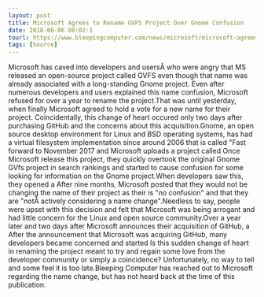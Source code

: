 ```yaml
---
layout: post
title: Microsoft Agrees to Rename GVFS Project Over Gnome Confusion
date: 2018-06-06 00:02:1
tourl: https://www.bleepingcomputer.com/news/microsoft/microsoft-agrees-to-rename-gvfs-project-over-gnome-confusion/
tags: [Source]
---
```

Microsoft has caved into developers and usersÂ who were angry that MS released an open-source project called GVFS even though that name was already associated with a long-standing Gnome project. Even after numerous developers and users explained this name confusion, Microsoft refused for over a year to rename the project.That was until yesterday, when finally Microsoft agreed to hold a vote for a new name for their project. Coincidentally, this change of heart occured only two days after purchasing GitHub and the concerns about this acquisition.Gnome, an open source desktop environment for Linux and BSD operating systems, has had a virtual filesystem implementation since around 2006 that is called "Fast forward to November 2017 and Microsoft uploads a project called Once Microsoft release this project, they quickly overtook the original Gnome GVfs project in search rankings and started to cause confusion for some looking for information on the Gnome project.When developers saw this, they opened a After nine months, Microsoft posted that they would not be changing the name of their project as their is "no confusion" and that they are "notÂ actively considering a name change".Needless to say, people were upset with this decision and felt that Microsoft was being arrogant and had little concern for the Linux and open source community.Over a year later and two days after Microsoft announces their acquisition of GitHub, a After the announcement that Microsoft was acquiring GitHub, many developers became concerned and started Is this sudden change of heart in renaming the project meant to try and regain some love from the developer community or simply a coincidence? Unfortunately, no way to tell and some feel it is too late.Bleeping Computer has reached out to Microsoft regarding the name change, but has not heard back at the time of this publication.